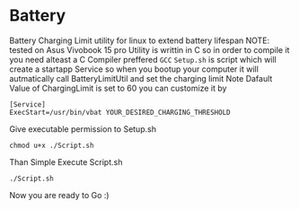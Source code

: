 # Battery
Battery Charging Limit utility for linux to extend battery lifespan 
NOTE: tested on Asus Vivobook 15 pro
Utility is writtin in C so in order to compile it you need alteast a C Compiler preffered ```GCC```
```Setup.sh``` is script which will create a startapp Service so when you bootup your computer it will autmatically call BatteryLimitUtil and set the charging limit
Note Dafault Value of ChargingLimit is set to 60 you can customize it by
```
[Service]
ExecStart=/usr/bin/vbat YOUR_DESIRED_CHARGING_THRESHOLD 
```

Give executable permission to Setup.sh

```
chmod u+x ./Script.sh
```

Than Simple Execute Script.sh 

```
./Script.sh

```
Now you are ready to Go :)
